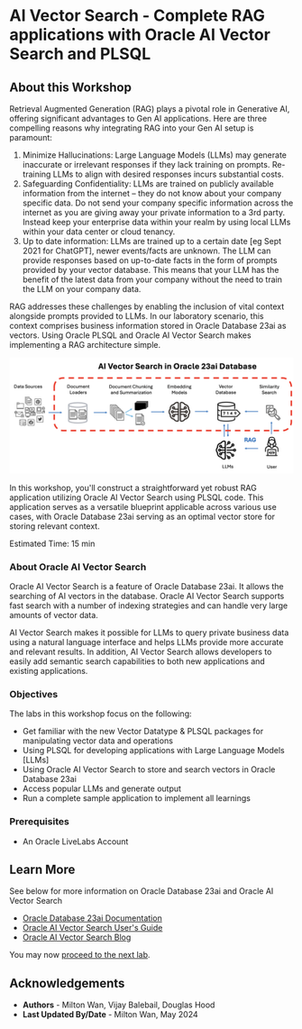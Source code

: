 # AI Vector Search - Complete RAG applications with Oracle AI Vector Search and PLSQL

## About this Workshop

Retrieval Augmented Generation (RAG) plays a pivotal role in Generative AI, offering significant advantages to Gen AI applications. Here are three compelling reasons why integrating RAG into your Gen AI setup is paramount:

1. Minimize Hallucinations:  Large Language Models (LLMs) may generate inaccurate or irrelevant responses if they lack training on prompts. Re-training LLMs to align with desired responses incurs substantial costs.  
2. Safeguarding Confidentiality: LLMs are trained on publicly available information from the internet – they do not know about your company specific data. Do not send your company specific information across the internet as you are giving away your private information to a 3rd party.  Instead keep your enterprise data within your realm by using local LLMs within your data center or cloud tenancy.
3. Up to date information: LLMs are trained up to a certain date [eg Sept 2021 for ChatGPT], newer events/facts are unknown. The LLM can provide responses based on up-to-date facts in the form of prompts provided by your vector database.  This means that your LLM has the benefit of the latest data from your company without the need to train the LLM on your company data.

RAG addresses these challenges by enabling the inclusion of vital context alongside prompts provided to LLMs. In our laboratory scenario, this context comprises business information stored in Oracle Database 23ai as vectors. Using Oracle PLSQL and Oracle AI Vector Search makes implementing a RAG architecture simple.

![RAG image](images/rag_image.png)

In this workshop, you'll construct a straightforward yet robust RAG application utilizing Oracle AI Vector Search using PLSQL code. This application serves as a versatile blueprint applicable across various use cases, with Oracle Database 23ai serving as an optimal vector store for storing relevant context.

Estimated Time:  15 min

### **About Oracle AI Vector Search**

Oracle AI Vector Search is a feature of Oracle Database 23ai.  It allows the  searching of AI vectors in the database.  Oracle AI Vector Search supports fast search with a number of indexing strategies and can handle very large amounts of vector data.

AI Vector Search makes it possible for LLMs to query private business data using a natural language interface and helps LLMs provide more accurate and relevant results. In addition, AI Vector Search allows developers to easily add semantic search capabilities to both new applications and existing applications.

### Objectives

The labs in this workshop focus on the following:
* Get familiar with the new Vector Datatype & PLSQL packages for manipulating vector data and operations
* Using PLSQL for developing applications with Large Language Models [LLMs]
* Using Oracle AI Vector Search to store and search vectors in Oracle Database 23ai
* Access popular LLMs and generate output
* Run a complete sample application to implement all learnings

### Prerequisites

- An Oracle LiveLabs Account

## Learn More

See below for more information on Oracle Database 23ai and Oracle AI Vector Search

* [Oracle Database 23ai Documentation](https://docs.oracle.com/en/database/oracle/oracle-database/)
* [Oracle AI Vector Search User's Guide](https://docs.oracle.com/en/database/oracle/oracle-database/23/vecse/index.html)
* [Oracle AI Vector Search Blog](https://blogs.oracle.com/database/post/oracle-announces-general-availability-of-ai-vector-search-in-oracle-database-23ai)

You may now [proceed to the next lab](#next).

## Acknowledgements
* **Authors** - Milton Wan, Vijay Balebail, Douglas Hood
* **Last Updated By/Date** -  Milton Wan, May 2024
